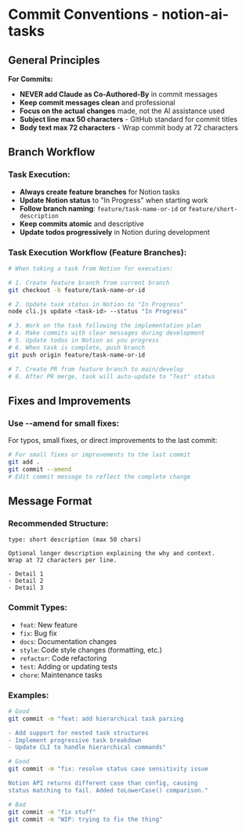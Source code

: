 # Commit Conventions - notion-ai-tasks

## General Principles

**For Commits:**
- **NEVER add Claude as Co-Authored-By** in commit messages
- **Keep commit messages clean** and professional
- **Focus on the actual changes** made, not the AI assistance used
- **Subject line max 50 characters** - GitHub standard for commit titles
- **Body text max 72 characters** - Wrap commit body at 72 characters

## Branch Workflow

### **Task Execution:**
- **Always create feature branches** for Notion tasks
- **Update Notion status** to "In Progress" when starting work
- **Follow branch naming**: `feature/task-name-or-id` or `feature/short-description`
- **Keep commits atomic** and descriptive
- **Update todos progressively** in Notion during development

### **Task Execution Workflow (Feature Branches):**
```bash
# When taking a task from Notion for execution:

# 1. Create feature branch from current branch
git checkout -b feature/task-name-or-id

# 2. Update task status in Notion to "In Progress"
node cli.js update <task-id> --status "In Progress"

# 3. Work on the task following the implementation plan
# 4. Make commits with clear messages during development
# 5. Update todos in Notion as you progress
# 6. When task is complete, push branch
git push origin feature/task-name-or-id

# 7. Create PR from feature branch to main/develop
# 8. After PR merge, task will auto-update to "Test" status
```

## Fixes and Improvements

### **Use --amend for small fixes:**
For typos, small fixes, or direct improvements to the last commit:
```bash
# For small fixes or improvements to the last commit
git add .
git commit --amend
# Edit commit message to reflect the complete change
```

## Message Format

### **Recommended Structure:**
```
type: short description (max 50 chars)

Optional longer description explaining the why and context.
Wrap at 72 characters per line.

- Detail 1
- Detail 2
- Detail 3
```

### **Commit Types:**
- `feat`: New feature
- `fix`: Bug fix
- `docs`: Documentation changes
- `style`: Code style changes (formatting, etc.)
- `refactor`: Code refactoring
- `test`: Adding or updating tests
- `chore`: Maintenance tasks

### **Examples:**
```bash
# Good
git commit -m "feat: add hierarchical task parsing

- Add support for nested task structures
- Implement progressive task breakdown
- Update CLI to handle hierarchical commands"

# Good
git commit -m "fix: resolve status case sensitivity issue

Notion API returns different case than config, causing
status matching to fail. Added toLowerCase() comparison."

# Bad
git commit -m "fix stuff"
git commit -m "WIP: trying to fix the thing"
```